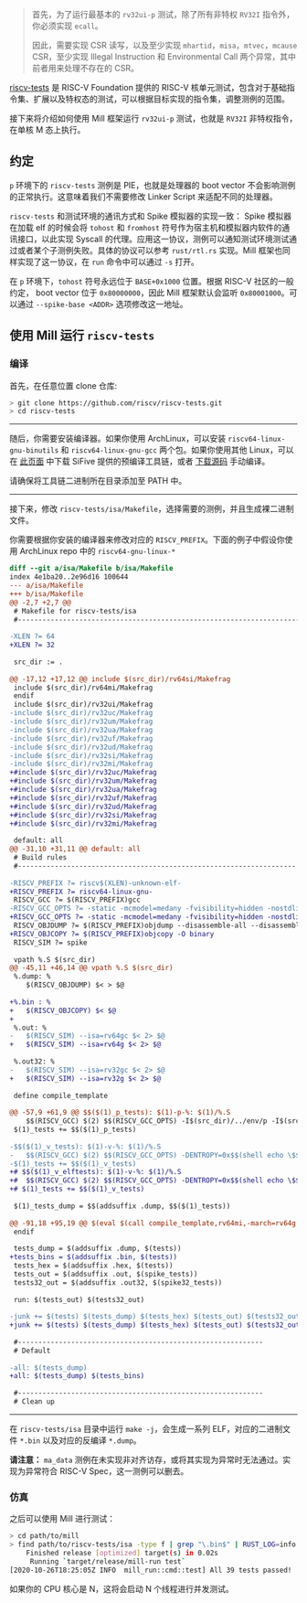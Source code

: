 > 首先，为了运行最基本的 `rv32ui-p` 测试，除了所有非特权 `RV32I` 指令外，你必须实现 `ecall`。
>
> 因此，需要实现 CSR 读写，以及至少实现 `mhartid`，`misa`，`mtvec`，`mcause` CSR，至少实现 Illegal Instruction 和 Environmental Call 两个异常，其中前者用来处理不存在的 CSR。

[riscv-tests](https://github.com/riscv/riscv-tests) 是 RISC-V Foundation 提供的 RISC-V 核单元测试，包含对于基础指令集、扩展以及特权态的测试，可以根据目标实现的指令集，调整测例的范围。

接下来将介绍如何使用 Mill 框架运行 `rv32ui-p` 测试，也就是 `RV32I` 非特权指令，在单核 M 态上执行。

## 约定

`p` 环境下的 `riscv-tests` 测例是 PIE，也就是处理器的 boot vector 不会影响测例的正常执行。这意味着我们不需要修改 Linker Script 来适配不同的处理器。

`riscv-tests` 和测试环境的通讯方式和 Spike 模拟器的实现一致： Spike 模拟器在加载 elf 的时候会将 `tohost` 和 `fromhost` 符号作为宿主机和模拟器内软件的通讯接口，以此实现 Syscall 的代理。应用这一协议，测例可以通知测试环境测试通过或者某个子测例失败。具体的协议可以参考 `rust/rtl.rs` 实现。Mill 框架也同样实现了这一协议，在 `run` 命令中可以通过 `-s` 打开。

在 `p` 环境下，`tohost` 符号永远位于 `BASE+0x1000` 位置。根据 RISC-V 社区的一般约定， boot vector 位于 `0x80000000`，因此 Mill 框架默认会监听 `0x80001000`。可以通过 `--spike-base <ADDR>` 选项修改这一地址。

## 使用 Mill 运行 `riscv-tests`

### 编译

首先，在任意位置 clone 仓库:

```bash
> git clone https://github.com/riscv/riscv-tests.git
> cd riscv-tests
```

---

随后，你需要安装编译器。如果你使用 ArchLinux，可以安装 `riscv64-linux-gnu-binutils` 和 `riscv64-linux-gnu-gcc` 两个包。如果你使用其他 Linux，可以在 [此页面](https://www.sifive.com/software) 中下载 SiFive 提供的预编译工具链，或者 [下载源码](https://github.com/riscv/riscv-gnu-toolchain) 手动编译。

请确保将工具链二进制所在目录添加至 PATH 中。

---

接下来，修改 `riscv-tests/isa/Makefile`，选择需要的测例，并且生成裸二进制文件。

你需要根据你安装的编译器来修改对应的 `RISCV_PREFIX`。下面的例子中假设你使用 ArchLinux repo 中的 `riscv64-gnu-linux-*`

```diff
diff --git a/isa/Makefile b/isa/Makefile
index 4e1ba20..2e96d16 100644
--- a/isa/Makefile
+++ b/isa/Makefile
@@ -2,7 +2,7 @@
 # Makefile for riscv-tests/isa
 #-----------------------------------------------------------------------
 
-XLEN ?= 64
+XLEN ?= 32
 
 src_dir := .
 
@@ -17,12 +17,12 @@ include $(src_dir)/rv64si/Makefrag
 include $(src_dir)/rv64mi/Makefrag
 endif
 include $(src_dir)/rv32ui/Makefrag
-include $(src_dir)/rv32uc/Makefrag
-include $(src_dir)/rv32um/Makefrag
-include $(src_dir)/rv32ua/Makefrag
-include $(src_dir)/rv32uf/Makefrag
-include $(src_dir)/rv32ud/Makefrag
-include $(src_dir)/rv32si/Makefrag
-include $(src_dir)/rv32mi/Makefrag
+#include $(src_dir)/rv32uc/Makefrag
+#include $(src_dir)/rv32um/Makefrag
+#include $(src_dir)/rv32ua/Makefrag
+#include $(src_dir)/rv32uf/Makefrag
+#include $(src_dir)/rv32ud/Makefrag
+#include $(src_dir)/rv32si/Makefrag
+#include $(src_dir)/rv32mi/Makefrag
 
 default: all
@@ -31,10 +31,11 @@ default: all
 # Build rules
 #--------------------------------------------------------------------
 
-RISCV_PREFIX ?= riscv$(XLEN)-unknown-elf-
+RISCV_PREFIX ?= riscv64-linux-gnu-
 RISCV_GCC ?= $(RISCV_PREFIX)gcc
-RISCV_GCC_OPTS ?= -static -mcmodel=medany -fvisibility=hidden -nostdlib -nostartfiles
+RISCV_GCC_OPTS ?= -static -mcmodel=medany -fvisibility=hidden -nostdlib -nostartfiles -Wl,--build-id=none
 RISCV_OBJDUMP ?= $(RISCV_PREFIX)objdump --disassemble-all --disassemble-zeroes --section=.text --section=.text.startup --section=.text.init --section=.data
+RISCV_OBJCOPY ?= $(RISCV_PREFIX)objcopy -O binary
 RISCV_SIM ?= spike
 
 vpath %.S $(src_dir)
@@ -45,11 +46,14 @@ vpath %.S $(src_dir)
 %.dump: %
 	$(RISCV_OBJDUMP) $< > $@
 
+%.bin : %
+	$(RISCV_OBJCOPY) $< $@
+
 %.out: %
-	$(RISCV_SIM) --isa=rv64gc $< 2> $@
+	$(RISCV_SIM) --isa=rv64g $< 2> $@
 
 %.out32: %
-	$(RISCV_SIM) --isa=rv32gc $< 2> $@
+	$(RISCV_SIM) --isa=rv32g $< 2> $@
 
 define compile_template
 
@@ -57,9 +61,9 @@ $$($(1)_p_tests): $(1)-p-%: $(1)/%.S
 	$$(RISCV_GCC) $(2) $$(RISCV_GCC_OPTS) -I$(src_dir)/../env/p -I$(src_dir)/macros/scalar -T$(src_dir)/../env/p/link.ld $$< -o $$@
 $(1)_tests += $$($(1)_p_tests)
 
-$$($(1)_v_tests): $(1)-v-%: $(1)/%.S
-	$$(RISCV_GCC) $(2) $$(RISCV_GCC_OPTS) -DENTROPY=0x$$(shell echo \$$@ | md5sum | cut -c 1-7) -std=gnu99 -O2 -I$(src_dir)/../env/v -I$(src_dir)/macros/scalar -T$(src_dir)/../env/v/link.ld $(src_dir)/../env/v/entry.S $(src_dir)/../env/v/*.c $$< -o $$@
-$(1)_tests += $$($(1)_v_tests)
+# $$($(1)_v_elftests): $(1)-v-%: $(1)/%.S
+# 	$$(RISCV_GCC) $(2) $$(RISCV_GCC_OPTS) -DENTROPY=0x$$(shell echo \$$@ | md5sum | cut -c 1-7) -std=gnu99 -O2 -I$(src_dir)/../env/v -I$(src_dir)/macros/scalar -T$(src_dir)/../env/v/link.ld $(src_dir)/../env/v/entry.S $(src_dir)/../env/v/*.c $$< -o $$@
+# $(1)_tests += $$($(1)_v_tests)
 
 $(1)_tests_dump = $$(addsuffix .dump, $$($(1)_tests))
 
@@ -91,18 +95,19 @@ $(eval $(call compile_template,rv64mi,-march=rv64g -mabi=lp64))
 endif
 
 tests_dump = $(addsuffix .dump, $(tests))
+tests_bins = $(addsuffix .bin, $(tests))
 tests_hex = $(addsuffix .hex, $(tests))
 tests_out = $(addsuffix .out, $(spike_tests))
 tests32_out = $(addsuffix .out32, $(spike32_tests))
 
 run: $(tests_out) $(tests32_out)
 
-junk += $(tests) $(tests_dump) $(tests_hex) $(tests_out) $(tests32_out)
+junk += $(tests) $(tests_dump) $(tests_hex) $(tests_out) $(tests32_out) $(tests_bins)
 
 #------------------------------------------------------------
 # Default
 
-all: $(tests_dump)
+all: $(tests_dump) $(tests_bins)
 
 #------------------------------------------------------------
 # Clean up
```

---

在 `riscv-tests/isa` 目录中运行 `make -j`，会生成一系列 ELF，对应的二进制文件 `*.bin` 以及对应的反编译 `*.dump`。

**请注意：** `ma_data` 测例在未实现非对齐访存，或将其实现为异常时无法通过。实现为异常符合 RISC-V Spec，这一测例可以删去。

### 仿真

之后可以使用 Mill 进行测试：

```bash
> cd path/to/mill
> find path/to/riscv-tests/isa -type f | grep "\.bin$" | RUST_LOG=info cargo run --release -- test
    Finished release [optimized] target(s) in 0.02s
     Running `target/release/mill-run test`
[2020-10-26T18:25:05Z INFO  mill_run::cmd::test] All 39 tests passed!
```

如果你的 CPU 核心是 N，这将会启动 N 个线程进行并发测试。
